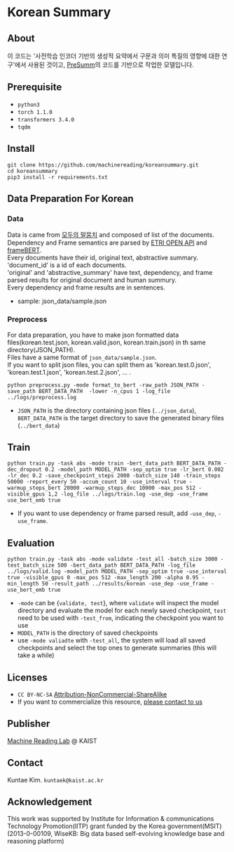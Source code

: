 # Korean Summary
## About
이 코드는 '사전학습 인코더 기반의 생성적 요약에서 구문과 의미 특질의 영향에 대한 연구'에서 사용된 것이고, [PreSumm](https://github.com/nlpyang/PreSumm)의 코드를 기반으로 작업한 모델입니다. 

## Prerequisite
* `python3`
* `torch 1.1.0`
* `transformers 3.4.0`
* `tqdm`

## Install
	git clone https://github.com/machinereading/koreansummary.git
	cd koreansummary   
	pip3 install -r requirements.txt

## Data Preparation For Korean
### Data
Data is came from [모두의 말뭉치](https://corpus.korean.go.kr/) and composed of list of the documents.  
Dependency and Frame semantics are parsed by [ETRI OPEN API](https://aiopen.etri.re.kr/) and [frameBERT](https://github.com/machinereading/frameBERT).   
Every documents have their id, original text, abstractive summary. 'document_id' is a id of each documents.   
'original' and 'abstractive_summary' have text, dependency, and frame parsed results for original document and human summury.   
Every dependency and frame results are in sentences. 
* sample: json_data/sample.json

### Preprocess
For data preparation, you have to make json formatted data files(korean.test.json, korean.valid.json, korean.train.json) in th same directory(JSON_PATH).  
Files have a same format of `json_data/sample.json`.  
If you want to split json files, you can split them as 'korean.test.0.json', 'korean.test.1.json', 'korean.test.2.json', ... .

	python preprocess.py -mode format_to_bert -raw_path JSON_PATH -save_path BERT_DATA_PATH  -lower -n_cpus 1 -log_file ../logs/preprocess.log
* `JSON_PATH` is the directory containing json files (`../json_data`), `BERT_DATA_PATH` is the target directory to save the generated binary files (`../bert_data`)
## Train
	python train.py -task abs -mode train -bert_data_path BERT_DATA_PATH -dec_dropout 0.2 -model_path MODEL_PATH -sep_optim true -lr_bert 0.002 -lr_dec 0.2 -save_checkpoint_steps 2000 -batch_size 140 -train_steps 50000 -report_every 50 -accum_count 10 -use_interval true -warmup_steps_bert 20000 -warmup_steps_dec 10000 -max_pos 512 -visible_gpus 1,2 -log_file ../logs/train.log -use_dep -use_frame use_bert_emb true
* If you want to use dependency or frame parsed result, add `-use_dep`, `-use_frame`.

## Evaluation
	python train.py -task abs -mode validate -test_all -batch_size 3000 -test_batch_size 500 -bert_data_path BERT_DATA_PATH -log_file ../logs/valid.log -model_path MODEL_PATH -sep_optim true -use_interval true -visible_gpus 0 -max_pos 512 -max_length 200 -alpha 0.95 -min_length 50 -result_path ../results/korean -use_dep -use_frame -use_bert_emb true
* `-mode` can be {`validate, test`}, where `validate` will inspect the model directory and evaluate the model for each newly saved checkpoint, `test` need to be used with `-test_from`, indicating the checkpoint you want to use
* `MODEL_PATH` is the directory of saved checkpoints
* use `-mode valiadte` with `-test_all`, the system will load all saved checkpoints and select the top ones to generate summaries (this will take a while)
## Licenses
* `CC BY-NC-SA` [Attribution-NonCommercial-ShareAlike](https://creativecommons.org/licenses/by-nc-sa/2.0/)
* If you want to commercialize this resource, [please contact to us](http://semanticweb.kaist.ac.kr/)

## Publisher
[Machine Reading Lab](http://semanticweb.kaist.ac.kr/) @ KAIST

## Contact
Kuntae Kim. `kuntaek@kaist.ac.kr`

## Acknowledgement
This work was supported by Institute for Information & communications Technology Promotion(IITP) grant funded by the Korea government(MSIT) (2013-0-00109, WiseKB: Big data based self-evolving knowledge base and reasoning platform)
